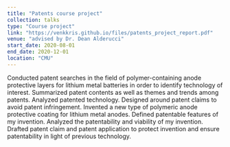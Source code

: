 ```yaml
---
title: "Patents course project"
collection: talks
type: "Course project"
link: "https://venkkris.github.io/files/patents_project_report.pdf"
venue: "advised by Dr. Dean Alderucci"
start_date: 2020-08-01
end_date: 2020-12-01
location: "CMU"
---
```

Conducted patent searches in the field of polymer-containing anode protective layers for lithium metal batteries in order to identify technology of interest. Summarized patent contents as well as themes and trends among patents. Analyzed patented technology. Designed around patent claims to avoid patent infringement. Invented a new type of polymeric anode protective coating for lithium metal anodes. Defined patentable features of my invention. Analyzed the patentability and viability of my invention. Drafted patent claim and patent application to protect invention and ensure patentability in light of previous technology.
